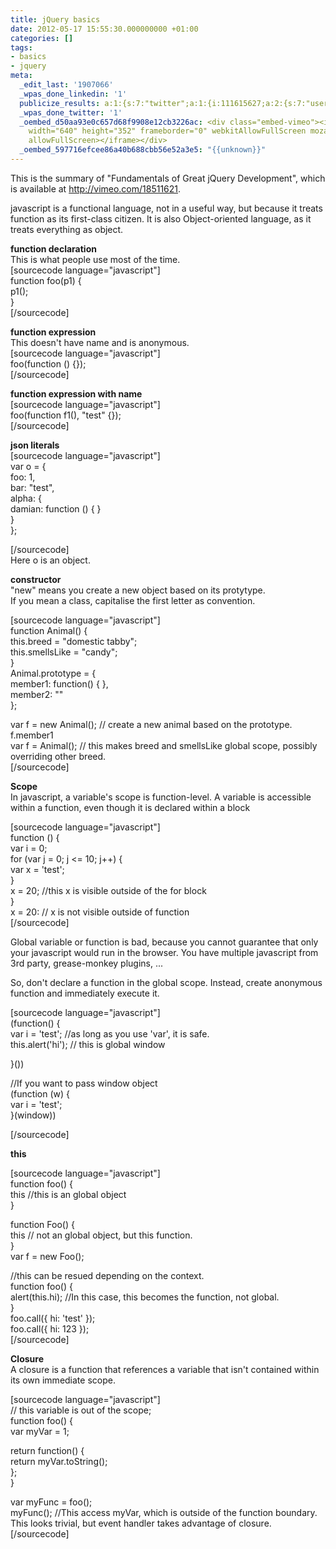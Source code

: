 ```yaml
---
title: jQuery basics
date: 2012-05-17 15:55:30.000000000 +01:00
categories: []
tags:
- basics
- jquery
meta:
  _edit_last: '1907066'
  _wpas_done_linkedin: '1'
  publicize_results: a:1:{s:7:"twitter";a:1:{i:111615627;a:2:{s:7:"user_id";s:10:"andrewchaa";s:7:"post_id";s:18:"203151781004455936";}}}
  _wpas_done_twitter: '1'
  _oembed_d50aa93e0c657d68f9908e12cb3226ac: <div class="embed-vimeo"><iframe src="http://player.vimeo.com/video/18511621"
    width="640" height="352" frameborder="0" webkitAllowFullScreen mozallowfullscreen
    allowFullScreen></iframe></div>
  _oembed_597716efcee86a40b688cbb56e52a3e5: "{{unknown}}"
---
```

<p>This is the summary of "Fundamentals of Great jQuery Development", which is available at <a href="http://vimeo.com/18511621">http://vimeo.com/18511621</a>.</p>
<p>javascript is a functional language, not in a useful way, but because it treats function as its first-class citizen. It is also Object-oriented language, as it treats everything as object.</p>
<p><strong>function declaration</strong><br />
This is what people use most of the time.<br />
[sourcecode language="javascript"]<br />
function foo(p1) {<br />
    p1();<br />
}<br />
[/sourcecode]</p>
<p><strong>function expression</strong><br />
This doesn't have name and is anonymous.<br />
[sourcecode language="javascript"]<br />
foo(function () {});<br />
[/sourcecode]</p>
<p><strong>function expression with name</strong><br />
[sourcecode language="javascript"]<br />
foo(function f1(), &quot;test&quot; {});<br />
[/sourcecode]</p>
<p><strong>json literals</strong><br />
[sourcecode language="javascript"]<br />
var o = {<br />
    foo: 1,<br />
    bar: &quot;test&quot;,<br />
    alpha: {<br />
        damian: function () { }<br />
    }<br />
};</p>
<p>[/sourcecode]<br />
Here o is an object.</p>
<p><strong>constructor</strong><br />
"new" means you create a new object based on its protytype.<br />
If you mean a class, capitalise the first letter as convention.</p>
<p>[sourcecode language="javascript"]<br />
function Animal() {<br />
    this.breed = &quot;domestic tabby&quot;;<br />
    this.smellsLike = &quot;candy&quot;;<br />
}<br />
Animal.prototype = {<br />
    member1: function() { },<br />
    member2: &quot;&quot;<br />
};</p>
<p>var f = new Animal(); // create a new animal based on the prototype.<br />
f.member1<br />
var f = Animal(); // this makes breed and smellsLike global scope, possibly overriding other breed.<br />
[/sourcecode]</p>
<p><strong>Scope</strong><br />
In javascript, a variable's scope is function-level. A variable is accessible within a function, even though it is declared within a block</p>
<p>[sourcecode language="javascript"]<br />
function () {<br />
    var i = 0;<br />
    for (var j = 0; j &lt;= 10; j++) {<br />
        var x = 'test';<br />
    }<br />
    x = 20; //this x is visible outside of the for block<br />
}<br />
x = 20: // x is not visible outside of function<br />
[/sourcecode]</p>
<p>Global variable or function is bad, because you cannot guarantee that only your javascript would run in the browser. You have multiple javascript from 3rd party, grease-monkey plugins, ...</p>
<p>So, don't declare a function in the global scope. Instead, create anonymous function and immediately execute it.</p>
<p>[sourcecode language="javascript"]<br />
(function() {<br />
    var i = 'test'; //as long as you use 'var', it is safe.<br />
    this.alert('hi'); // this is global window</p>
<p>}())</p>
<p>//If you want to pass window object<br />
(function (w) {<br />
    var i = 'test';<br />
}(window))</p>
<p>[/sourcecode]</p>
<p><strong>this</strong></p>
<p>[sourcecode language="javascript"]<br />
function foo() {<br />
    this //this is an global object<br />
}</p>
<p>function Foo() {<br />
    this // not an global object, but this function.<br />
}<br />
var f = new Foo();</p>
<p>//this can be resued depending on the context.<br />
function foo() {<br />
    alert(this.hi); //In this case, this becomes the function, not global.<br />
}<br />
foo.call({ hi: 'test' });<br />
foo.call({ hi: 123 });<br />
[/sourcecode]</p>
<p><strong>Closure</strong><br />
A closure is a function that references a variable that isn't contained within its own immediate scope.</p>
<p>[sourcecode language="javascript"]<br />
// this variable is out of the scope;<br />
function foo() {<br />
    var myVar = 1;</p>
<p>    return function() {<br />
        return myVar.toString();<br />
    };<br />
}</p>
<p>var myFunc = foo();<br />
myFunc(); //This access myVar, which is outside of the function boundary. This looks trivial, but event handler takes advantage of closure.<br />
[/sourcecode]</p>
